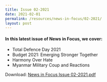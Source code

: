 ```yaml
---
title: Issue 02-2021
date: 2021-02-01
permalink: /resources/news-in-focus/02-2021/
layout: post
---
```

#### In this latest issue of News in Focus, we cover:
* Total Defence Day 2021
* Budget 2021: Emerging Stronger Together
* Harmony Over Hate
* Myanmar Military Coup and Reactions

Download:
[News in Focus Issue 02-2021.pdf](/files/news-in-focus/2021/news%20in%20focus%2002-2021.pdf)